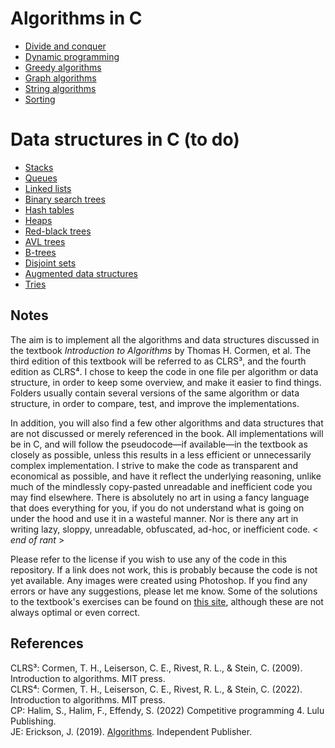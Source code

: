# Algorithms in C

* [Divide and conquer](https://github.com/pl3onasm/Algorithms/tree/main/algorithms/divide-and-conquer)
* [Dynamic programming](https://github.com/pl3onasm/Algorithms/tree/main/algorithms/dynamic-programming)
* [Greedy algorithms](https://github.com/pl3onasm/AADS/tree/main/algorithms/greedy)
* [Graph algorithms](https://github.com/pl3onasm/AADS/tree/main/algorithms/graphs)
* [String algorithms](https://github.com/pl3onasm/AADS/tree/main/algorithms/string-algorithms)
* [Sorting](https://github.com/pl3onasm/Algorithms-and-data-structures/tree/main/algorithms/sorting)

# Data structures in C (to do)

* [Stacks]()
* [Queues]()
* [Linked lists]()
* [Binary search trees]()
* [Hash tables]()
* [Heaps]()
* [Red-black trees]()
* [AVL trees]()
* [B-trees]()
* [Disjoint sets]()
* [Augmented data structures]()
* [Tries]()

## Notes

The aim is to implement all the algorithms and data structures discussed in the textbook *Introduction to Algorithms* by Thomas H. Cormen, et al. The third edition of this textbook will be referred to as CLRS³, and the fourth edition as CLRS⁴. I chose to keep the code in one file per algorithm or data structure, in order to keep some overview, and make it easier to find things. Folders usually contain several versions of the same algorithm or data structure, in order to compare, test, and improve the implementations.

In addition, you will also find a few other algorithms and data structures that are not discussed or merely referenced in the book. All implementations will be in C, and will follow the pseudocode—if available—in the textbook as closely as possible, unless this results in a less efficient or unnecessarily complex implementation. I strive to make the code as transparent and economical as possible, and have it reflect the underlying reasoning, unlike much of the mindlessly copy-pasted unreadable and inefficient code you may find elsewhere. There is absolutely no art in using a fancy language that does everything for you, if you do not understand what is going on under the hood and use it in a wasteful manner. Nor is there any art in writing lazy, sloppy, unreadable, obfuscated, ad-hoc, or inefficient code. < *end of rant* >  

Please refer to the license if you wish to use any of the code in this repository. If a link does not work, this is probably because the code is not yet available. Any images were created using Photoshop. If you find any errors or have any suggestions, please let me know. Some of the solutions to the textbook's exercises can be found on [this site](https://walkccc.me/CLRS/), although these are not always optimal or even correct.

## References

CLRS³: Cormen, T. H., Leiserson, C. E., Rivest, R. L., & Stein, C. (2009). Introduction to algorithms. MIT press.  
CLRS⁴: Cormen, T. H., Leiserson, C. E., Rivest, R. L., & Stein, C. (2022). Introduction to algorithms. MIT press.  
CP: Halim, S., Halim, F., Effendy, S. (2022) Competitive programming 4. Lulu Publishing.  
JE: Erickson, J. (2019). [Algorithms](https://github.com/jeffgerickson/algorithms/blob/master/Algorithms-JeffE.pdf). Independent Publisher.  
